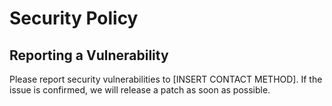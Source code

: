 # Security Policy

## Reporting a Vulnerability

Please report security vulnerabilities to [INSERT CONTACT METHOD]. If the issue is confirmed, we will release a patch as soon as possible.
